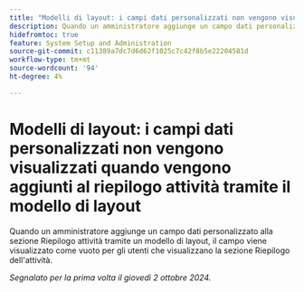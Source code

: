 ```yaml
---
title: "Modelli di layout: i campi dati personalizzati non vengono visualizzati quando vengono aggiunti al riepilogo delle attività tramite il modello di layout"
description: Quando un amministratore aggiunge un campo dati personalizzato alla sezione Riepilogo attività tramite un modello di layout, il campo viene visualizzato come vuoto per gli utenti che visualizzano la sezione Riepilogo dell'attività.
hidefromtoc: true
feature: System Setup and Administration
source-git-commit: c11389a7dc7d6d62f1025c7c42f8b5e22204581d
workflow-type: tm+mt
source-wordcount: '94'
ht-degree: 4%

---
```


# Modelli di layout: i campi dati personalizzati non vengono visualizzati quando vengono aggiunti al riepilogo attività tramite il modello di layout

Quando un amministratore aggiunge un campo dati personalizzato alla sezione Riepilogo attività tramite un modello di layout, il campo viene visualizzato come vuoto per gli utenti che visualizzano la sezione Riepilogo dell&#39;attività.

_Segnalato per la prima volta il giovedì 2 ottobre 2024._
